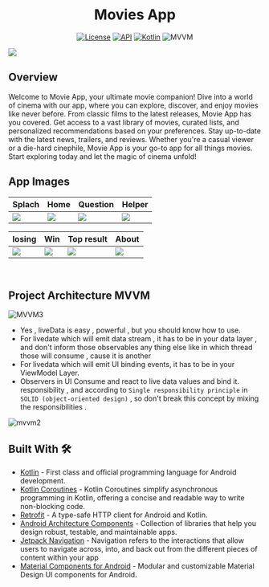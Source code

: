 <h1 align="center">Movies App</h1>

<p align="center">
  <a href="https://opensource.org/licenses/Apache-2.0"><img alt="License" src="https://img.shields.io/badge/License-Apache%202.0-blue.svg"/></a>
  <a href="https://android-arsenal.com/api?level=23"><img alt="API" src="https://img.shields.io/badge/API-21%2B-brightgreen.svg?style=flat"/></a>
  <a href="https://kotlinlang.org"><img alt="Kotlin" src="https://img.shields.io/badge/Kotlin-1.4.xxx-blue"/></a>
  <img alt="MVVM" src="https://img.shields.io/badge/MVVM-Architecture-orange"/>
</p>

![](https://www.microids.com/wp-content/uploads/2020/10/WhoWantsToBeAMillionaire_keyart.jpg)
<br />

## Overview 
Welcome to Movie App, your ultimate movie companion! Dive into a world of cinema with our app, where you can explore, discover, and enjoy movies like never before. From classic films to the latest releases, Movie App has you covered. Get access to a vast library of movies, curated lists, and personalized recommendations based on your preferences. Stay up-to-date with the latest news, trailers, and reviews. Whether you're a casual viewer or a die-hard cinephile, Movie App is your go-to app for all things movies. Start exploring today and let the magic of cinema unfold!
<br />

## App Images 
Splach | Home | Question | Helper
--- | --- | --- | --- |
![](https://i.ibb.co/Rv8TLG4/photo-2022-09-09-14-28-32.jpg) | ![](https://i.ibb.co/kQhHcpQ/photo-2022-09-09-14-28-44.jpg) | ![](https://i.ibb.co/fvcZyLb/photo-2022-09-09-14-28-47.jpg) | ![](https://i.ibb.co/sJnQwCC/photo-2022-09-09-14-29-32.jpg)

| losing | Win | Top result | About
--- | --- | --- | --- |
 ![](https://i.ibb.co/Z65K3vV/photo-2022-09-09-14-30-49.jpg) | ![](https://i.ibb.co/thMfm4B/photo-2022-09-09-14-34-09.jpg) | ![](https://i.ibb.co/ZN91kP7/photo-2022-09-09-14-36-06.jpg) | ![](https://i.ibb.co/k98H6xP/photo-2022-09-09-14-29-40.jpg)
<br />
 
  
## Project Architecture MVVM
![MVVM3](https://user-images.githubusercontent.com/1812129/68319232-446cf900-00be-11ea-92cf-cad817b2af2c.png)
- Yes , liveData is easy , powerful , but you should know how to use.
 - For livedate which will emit data stream , it has to be in your
   data layer , and don't inform those observables any thing else like
   in which thread those will consume , cause it is another
 - For livedata which will emit UI binding events, it has to be in your ViewModel Layer.
 - Observers in UI Consume and react to live data values and bind it.
   responsibility , and according to `Single responsibility principle`
  in `SOLID (object-oriented design)` , so don't break this concept by
   mixing the responsibilities .

  ![mvvm2](https://user-images.githubusercontent.com/1812129/68319008-e9d39d00-00bd-11ea-9245-ebedd2a2c067.png)
<br />
  
  ## Built With 🛠
- [Kotlin](https://kotlinlang.org/) - First class and official programming language for Android development.
- [Kotlin Coroutines]([https://github.com/ReactiveX/RxJava](https://kotlinlang.org/docs/coroutines-overview.html)) - Kotlin Coroutines simplify asynchronous programming in Kotlin, offering a concise and readable way to write non-blocking code.
- [Retrofit](https://github.com/square/retrofit) - A type-safe HTTP client for Android and Kotlin.
- [Android Architecture Components](https://developer.android.com/topic/libraries/architecture) - Collection of libraries that help you design robust, testable, and maintainable apps.
- [Jetpack Navigation](https://developer.android.com/jetpack/compose/navigation) - Navigation refers to the interactions that allow users to navigate across, into, and back out from the different pieces of content within your app
- [Material Components for Android](https://github.com/material-components/material-components-android) - Modular and customizable Material Design UI components for Android.
<br />
